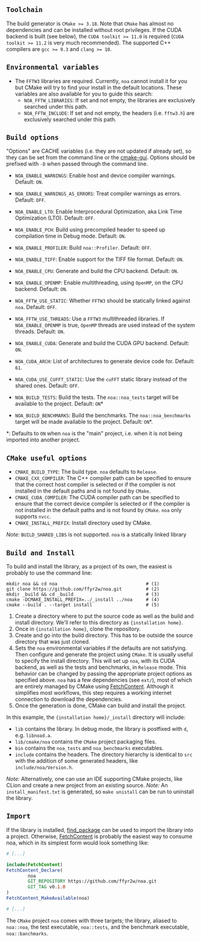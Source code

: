 ## `Toolchain`

The build generator is `CMake >= 3.18`. Note that `CMake` has almost no dependencies and can be installed without root
privileges. If the CUDA backend is built (see below), the `CUDA toolkit >= 11.0` is required (`CUDA toolkit >= 11.2` is
very much recommended). The supported C++ compilers are `gcc >= 9.3` and `clang >= 10`.

## `Environmental variables`

- The `FFTW3` libraries are required. Currently, `noa` cannot install it for you but CMake will try to find your install
  in the default locations. These variables are also available for you to guide this search:
    - `NOA_FFTW_LIBRARIES`: If set and not empty, the libraries are exclusively searched under this path.
    - `NOA_FFTW_INCLUDE`: If set and not empty, the headers (i.e. `fftw3.h`) are exclusively searched under this path.

## `Build options`

"Options" are CACHE variables (i.e. they are not updated if already set), so they can be set from the
command line or the [cmake-gui](https://cmake.org/cmake/help/latest/manual/cmake-gui.1.html).
Options should be prefixed with `-D` when passed through the command line.

- `NOA_ENABLE_WARNINGS`: Enable host and device compiler warnings. Default: `ON`.
- `NOA_ENABLE_WARNINGS_AS_ERRORS`: Treat compiler warnings as errors. Default: `OFF`.
- `NOA_ENABLE_LTO`: Enable Interprocedural Optimization, aka Link Time Optimization (LTO). Default: `OFF`.
- `NOA_ENABLE_PCH`: Build using precompiled header to speed up compilation time in Debug mode. Default: `ON`.
- `NOA_ENABLE_PROFILER`: Build `noa::Profiler`. Default: `OFF`.
- `NOA_ENABLE_TIFF`: Enable support for the TIFF file format. Default: `ON`.

- `NOA_ENABLE_CPU`: Generate and build the CPU backend. Default: `ON`.
- `NOA_ENABLE_OPENMP`: Enable multithreading, using `OpenMP`, on the CPU backend. Default: `ON`.
- `NOA_FFTW_USE_STATIC`: Whether `FFTW3` should be statically linked against `noa`. Default: `OFF`.
- `NOA_FFTW_USE_THREADS`: Use a `FFTW3` multithreaded libraries. If `NOA_ENABLE_OPENMP` is true, `OpenMP` threads are
  used instead of the system threads. Default: `ON`.

- `NOA_ENABLE_CUDA`: Generate and build the CUDA GPU backend. Default: `ON`.
- `NOA_CUDA_ARCH`: List of architectures to generate device code for. Default: `61`.
- `NOA_CUDA_USE_CUFFT_STATIC`: Use the `cuFFT` static library instead of the shared ones. Default: `OFF`.

- `NOA_BUILD_TESTS`: Build the tests. The `noa::noa_tests` target will be available to the project. Default: `ON`*
- `NOA_BUILD_BENCHMARKS`: Build the benchmarks. The `noa::noa_benchmarks` target will be made available to the project.
  Default: `ON`*.

*: Defaults to `ON` when `noa` is the "main" project, i.e. when it is not being imported into another project.

## `CMake useful options`

- `CMAKE_BUILD_TYPE`: The build type. `noa` defaults to `Release`.
- `CMAKE_CXX_COMPILER`: The C++ compiler path can be specified to ensure that the correct host compiler is selected or
  if the compiler is not installed in the default paths and is not found by `CMake`.
- `CMAKE_CUDA_COMPILER`: The CUDA compiler path can be specified to ensure that the correct device compiler is selected
  or if the compiler is not installed in the default paths and is not found by `CMake`. `noa` only supports `nvcc`.
- `CMAKE_INSTALL_PREFIX`: Install directory used by CMake.

_Note:_  `BUILD_SHARED_LIBS` is not supported. `noa` is a statically linked library

## `Build and Install`

To build and install the library, as a project of its own, the easiest is probably to use the
command line:

```shell
mkdir noa && cd noa                                 # (1)
git clone https://github.com/ffyr2w/noa.git         # (2)
mkdir _build && cd _build                           # (3)
cmake -DCMAKE_INSTALL_PREFIX=../_install ../noa     # (4)
cmake --build . --target install                    # (5)
```

1. Create a directory where to put the source code as well as the build and install directory. We'll refer to this
   directory as `{installation home}`.
2. Once in `{installation home}`, clone the repository.
3. Create and go into the build directory. This has to be outside the source directory that was just cloned.
4. Sets the `noa` environmental variables if the defaults are not satisfying. Then configure and generate the project
   using `CMake`. It is usually useful to specify the install directory. This will set up `noa`, with its CUDA backend,
   as well as the tests and benchmarks, in `Release` mode. This behavior can be changed by passing the appropriate
   project options as specified above. `noa` has a few dependencies (see `ext/`), most of which are entirely managed by
   CMake using [FetchContent](https://cmake.org/cmake/help/latest/module/FetchContent.html). Although it simplifies most
   workflows, this step requires a working internet connection to download the dependencies.
5. Once the generation is done, CMake can build and install the project.

In this example, the `{installation home}/_install` directory will include:

- `lib` contains the library. In debug mode, the library is postfixed with `d`, e.g. `libnoad.a`.
- `lib/cmake/noa` contains the `CMake` project packaging files.
- `bin` contains the `noa_tests` and `noa_benchmarks` executables.
- `include` contains the headers. The directory hierarchy is identical to `src` with the addition of
  some generated headers, like `include/noa/Version.h`.

_Note:_ Alternatively, one can use an IDE supporting CMake projects, like CLion and create a new project from an
existing source.
_Note:_ An `install_manifest.txt` is generated, so `make unistall` can be run to uninstall the library.

## `Import`

If the library is installed,
[find_package](https://cmake.org/cmake/help/latest/command/find_package.html?highlight=find_package)
can be used to import the library into a project. Otherwise,
[FetchContent](https://cmake.org/cmake/help/latest/module/FetchContent.html)
is probably the easiest way to consume noa, which in its simplest form would look something like:

```cmake
# [...]

include(FetchContent)
FetchContent_Declare(
        noa
        GIT_REPOSITORY https://github.com/ffyr2w/noa.git
        GIT_TAG v0.1.0
)
FetchContent_MakeAvailable(noa)

# [...]
```

The `CMake` project `noa` comes with three targets; the library, aliased to `noa::noa`, the test
executable, `noa::tests`, and the benchmark executable, `noa::banchmarks`.

